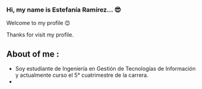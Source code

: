 ### Hi, my name is Estefanía Ramírez... 😎
Welcome to my profile 😊

Thanks for visit my profile.

## About of me :

* Soy estudiante de Ingeniería en Gestión de Tecnologías de Información y actualmente curso el 5° cuatrimestre de la carrera.
* 

<!--
**RMEstefania/RMEstefania** is a ✨ _special_ ✨ repository because its `README.md` (this file) appears on your GitHub profile.

Here are some ideas to get you started:

- 🔭 I’m currently working on ...
- 🌱 I’m currently learning ...
- 👯 I’m looking to collaborate on ...
- 🤔 I’m looking for help with ...
- 💬 Ask me about ...
- 📫 How to reach me: ...
- 😄 Pronouns: ...
- ⚡ Fun fact: ...
-->

